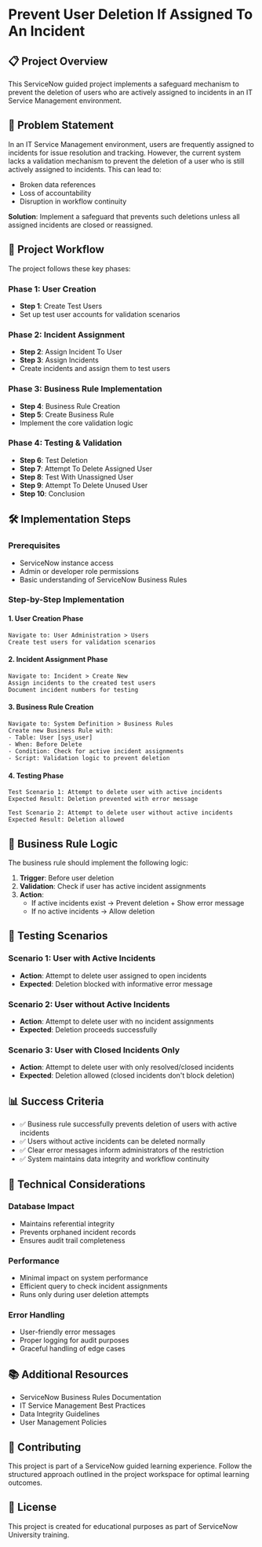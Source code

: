 # Prevent User Deletion If Assigned To An Incident

## 📋 Project Overview

This ServiceNow guided project implements a safeguard mechanism to prevent the deletion of users who are actively assigned to incidents in an IT Service Management environment.

## 🎯 Problem Statement

In an IT Service Management environment, users are frequently assigned to incidents for issue resolution and tracking. However, the current system lacks a validation mechanism to prevent the deletion of a user who is still actively assigned to incidents. This can lead to:

- Broken data references
- Loss of accountability  
- Disruption in workflow continuity

**Solution**: Implement a safeguard that prevents such deletions unless all assigned incidents are closed or reassigned.

## 🚀 Project Workflow

The project follows these key phases:

### Phase 1: User Creation
- **Step 1**: Create Test Users
- Set up test user accounts for validation scenarios

### Phase 2: Incident Assignment  
- **Step 2**: Assign Incident To User
- **Step 3**: Assign Incidents
- Create incidents and assign them to test users

### Phase 3: Business Rule Implementation
- **Step 4**: Business Rule Creation
- **Step 5**: Create Business Rule
- Implement the core validation logic

### Phase 4: Testing & Validation
- **Step 6**: Test Deletion
- **Step 7**: Attempt To Delete Assigned User
- **Step 8**: Test With Unassigned User  
- **Step 9**: Attempt To Delete Unused User
- **Step 10**: Conclusion

## 🛠️ Implementation Steps

### Prerequisites
- ServiceNow instance access
- Admin or developer role permissions
- Basic understanding of ServiceNow Business Rules

### Step-by-Step Implementation

#### 1. User Creation Phase
```
Navigate to: User Administration > Users
Create test users for validation scenarios
```

#### 2. Incident Assignment Phase
```
Navigate to: Incident > Create New
Assign incidents to the created test users
Document incident numbers for testing
```

#### 3. Business Rule Creation
```
Navigate to: System Definition > Business Rules
Create new Business Rule with:
- Table: User [sys_user]
- When: Before Delete
- Condition: Check for active incident assignments
- Script: Validation logic to prevent deletion
```

#### 4. Testing Phase
```
Test Scenario 1: Attempt to delete user with active incidents
Expected Result: Deletion prevented with error message

Test Scenario 2: Attempt to delete user without active incidents  
Expected Result: Deletion allowed
```

## 📝 Business Rule Logic

The business rule should implement the following logic:

1. **Trigger**: Before user deletion
2. **Validation**: Check if user has active incident assignments
3. **Action**: 
   - If active incidents exist → Prevent deletion + Show error message
   - If no active incidents → Allow deletion

## 🧪 Testing Scenarios

### Scenario 1: User with Active Incidents
- **Action**: Attempt to delete user assigned to open incidents
- **Expected**: Deletion blocked with informative error message

### Scenario 2: User without Active Incidents  
- **Action**: Attempt to delete user with no incident assignments
- **Expected**: Deletion proceeds successfully

### Scenario 3: User with Closed Incidents Only
- **Action**: Attempt to delete user with only resolved/closed incidents
- **Expected**: Deletion allowed (closed incidents don't block deletion)

## 📊 Success Criteria

- ✅ Business rule successfully prevents deletion of users with active incidents
- ✅ Users without active incidents can be deleted normally
- ✅ Clear error messages inform administrators of the restriction
- ✅ System maintains data integrity and workflow continuity

## 🔧 Technical Considerations

### Database Impact
- Maintains referential integrity
- Prevents orphaned incident records
- Ensures audit trail completeness

### Performance
- Minimal impact on system performance
- Efficient query to check incident assignments
- Runs only during user deletion attempts

### Error Handling
- User-friendly error messages
- Proper logging for audit purposes
- Graceful handling of edge cases

## 📚 Additional Resources

- ServiceNow Business Rules Documentation
- IT Service Management Best Practices
- Data Integrity Guidelines
- User Management Policies

## 🤝 Contributing

This project is part of a ServiceNow guided learning experience. Follow the structured approach outlined in the project workspace for optimal learning outcomes.

## 📄 License

This project is created for educational purposes as part of ServiceNow University training.



